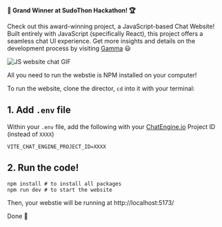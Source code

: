 **🎉 Grand Winner at SudoThon Hackathon! 🏆**

Check out this award-winning project, a JavaScript-based Chat Website! Built entirely with JavaScript (specifically React), this project offers a seamless chat UI experience. Get more insights and details on the development process by visiting [Gamma](https://gamma.app/docs/TranslateText-hlkipwtowrbai5m?mode=doc) 😃

![JS website chat GIF](https://blog.chatengine.io/assets/per-post/nodejs-react-demo.gif)


All you need to run the webstie is NPM installed on your computer!

To run the website, clone the director, `cd` into it with your terminal:

## 1. Add `.env` file

Within your `.env` file, add the following with your [ChatEngine.io](ChatEngine.io) Project ID (instead of `XXXX`)

```
VITE_CHAT_ENGINE_PROJECT_ID=XXXX
```

## 2. Run the code!

```
npm install # to install all packages
npm run dev # to start the website
```

Then, your webstie will be running at http://localhost:5173/

Done 🎉
